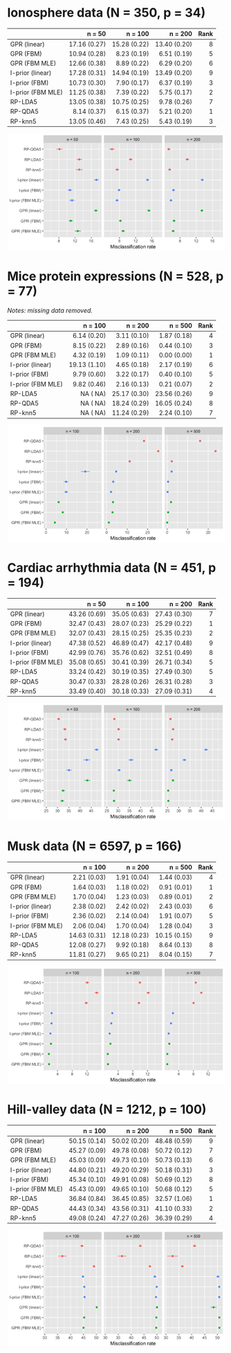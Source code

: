 # Ionosphere data (N = 350, p = 34)

|                  |       n = 50|      n = 100|      n = 200| Rank|
|:-----------------|------------:|------------:|------------:|----:|
|GPR (linear)      | 17.16 (0.27)| 15.28 (0.22)| 13.40 (0.20)|    8|
|GPR (FBM)         | 10.94 (0.28)|  8.23 (0.19)|  6.51 (0.19)|    5|
|GPR (FBM MLE)     | 12.66 (0.38)|  8.89 (0.22)|  6.29 (0.20)|    6|
|I-prior (linear)  | 17.28 (0.31)| 14.94 (0.19)| 13.49 (0.20)|    9|
|I-prior (FBM)     | 10.73 (0.30)|  7.90 (0.17)|  6.37 (0.19)|    3|
|I-prior (FBM MLE) | 11.25 (0.38)|  7.39 (0.22)|  5.75 (0.17)|    2|
|RP-LDA5           | 13.05 (0.38)| 10.75 (0.25)|  9.78 (0.26)|    7|
|RP-QDA5           |  8.14 (0.37)|  6.15 (0.37)|  5.21 (0.20)|    1|
|RP-knn5           | 13.05 (0.46)|  7.43 (0.25)|  5.43 (0.19)|    3|

![](figure/ionosphere.png)

# Mice protein expressions (N = 528, p = 77)

*Notes: missing data removed.*

|                  |      n = 100|      n = 200|      n = 500| Rank|
|:-----------------|------------:|------------:|------------:|----:|
|GPR (linear)      |  6.14 (0.20)|  3.11 (0.10)|  1.87 (0.18)|    4|
|GPR (FBM)         |  8.15 (0.22)|  2.89 (0.16)|  0.44 (0.10)|    3|
|GPR (FBM MLE)     |  4.32 (0.19)|  1.09 (0.11)|  0.00 (0.00)|    1|
|I-prior (linear)  | 19.13 (1.10)|  4.65 (0.18)|  2.17 (0.19)|    6|
|I-prior (FBM)     |  9.79 (0.60)|  3.22 (0.17)|  0.40 (0.10)|    5|
|I-prior (FBM MLE) |  9.82 (0.46)|  2.16 (0.13)|  0.21 (0.07)|    2|
|RP-LDA5           |    NA (  NA)| 25.17 (0.30)| 23.56 (0.26)|    9|
|RP-QDA5           |    NA (  NA)| 18.24 (0.29)| 16.05 (0.24)|    8|
|RP-knn5           |    NA (  NA)| 11.24 (0.29)|  2.24 (0.10)|    7|

![](figure/mice.png)

# Cardiac arrhythmia data (N = 451, p = 194)

|                  |       n = 50|      n = 100|      n = 200| Rank|
|:-----------------|------------:|------------:|------------:|----:|
|GPR (linear)      | 43.26 (0.69)| 35.05 (0.63)| 27.43 (0.30)|    7|
|GPR (FBM)         | 32.47 (0.43)| 28.07 (0.23)| 25.29 (0.22)|    1|
|GPR (FBM MLE)     | 32.07 (0.43)| 28.15 (0.25)| 25.35 (0.23)|    2|
|I-prior (linear)  | 47.38 (0.52)| 46.89 (0.47)| 42.17 (0.48)|    9|
|I-prior (FBM)     | 42.99 (0.76)| 35.76 (0.62)| 32.51 (0.49)|    8|
|I-prior (FBM MLE) | 35.08 (0.65)| 30.41 (0.39)| 26.71 (0.34)|    5|
|RP-LDA5           | 33.24 (0.42)| 30.19 (0.35)| 27.49 (0.30)|    5|
|RP-QDA5           | 30.47 (0.33)| 28.28 (0.26)| 26.31 (0.28)|    3|
|RP-knn5           | 33.49 (0.40)| 30.18 (0.33)| 27.09 (0.31)|    4|

![](figure/cardiac.png)

# Musk data (N = 6597, p = 166)

|                  |      n = 100|      n = 200|      n = 500| Rank|
|:-----------------|------------:|------------:|------------:|----:|
|GPR (linear)      |  2.21 (0.03)|  1.91 (0.04)|  1.44 (0.03)|    4|
|GPR (FBM)         |  1.64 (0.03)|  1.18 (0.02)|  0.91 (0.01)|    1|
|GPR (FBM MLE)     |  1.70 (0.04)|  1.23 (0.03)|  0.89 (0.01)|    2|
|I-prior (linear)  |  2.38 (0.02)|  2.42 (0.02)|  2.43 (0.03)|    6|
|I-prior (FBM)     |  2.36 (0.02)|  2.14 (0.04)|  1.91 (0.07)|    5|
|I-prior (FBM MLE) |  2.06 (0.04)|  1.70 (0.04)|  1.28 (0.04)|    3|
|RP-LDA5           | 14.63 (0.31)| 12.18 (0.23)| 10.15 (0.15)|    9|
|RP-QDA5           | 12.08 (0.27)|  9.92 (0.18)|  8.64 (0.13)|    8|
|RP-knn5           | 11.81 (0.27)|  9.65 (0.21)|  8.04 (0.15)|    7|

![](figure/musk.png)

# Hill-valley data (N = 1212, p = 100)

|                  |      n = 100|      n = 200|      n = 500| Rank|
|:-----------------|------------:|------------:|------------:|----:|
|GPR (linear)      | 50.15 (0.14)| 50.02 (0.20)| 48.48 (0.59)|    9|
|GPR (FBM)         | 45.27 (0.09)| 49.78 (0.08)| 50.72 (0.12)|    7|
|GPR (FBM MLE)     | 45.03 (0.09)| 49.73 (0.10)| 50.73 (0.13)|    6|
|I-prior (linear)  | 44.80 (0.21)| 49.20 (0.29)| 50.18 (0.31)|    3|
|I-prior (FBM)     | 45.34 (0.10)| 49.91 (0.08)| 50.69 (0.12)|    8|
|I-prior (FBM MLE) | 45.43 (0.09)| 49.65 (0.10)| 50.68 (0.12)|    5|
|RP-LDA5           | 36.84 (0.84)| 36.45 (0.85)| 32.57 (1.06)|    1|
|RP-QDA5           | 44.43 (0.34)| 43.56 (0.31)| 41.10 (0.33)|    2|
|RP-knn5           | 49.08 (0.24)| 47.27 (0.26)| 36.39 (0.29)|    4|

![](figure/hill.png)
